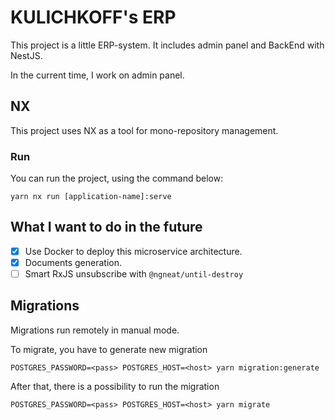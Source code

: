 # KULICHKOFF's ERP

This project is a little ERP-system. It includes admin panel and BackEnd with NestJS.

In the current time, I work on admin panel.

## NX

This project uses NX as a tool for mono-repository management.

### Run

You can run the project, using the command below:

```shell
yarn nx run [application-name]:serve
```

## What I want to do in the future

- [x] Use Docker to deploy this microservice architecture.
- [x] Documents generation.
- [ ] Smart RxJS unsubscribe with `@ngneat/until-destroy`

## Migrations

Migrations run remotely in manual mode.

To migrate, you have to generate new migration

```shell
POSTGRES_PASSWORD=<pass> POSTGRES_HOST=<host> yarn migration:generate
```

After that, there is a possibility to run the migration

```shell
POSTGRES_PASSWORD=<pass> POSTGRES_HOST=<host> yarn migrate
```
